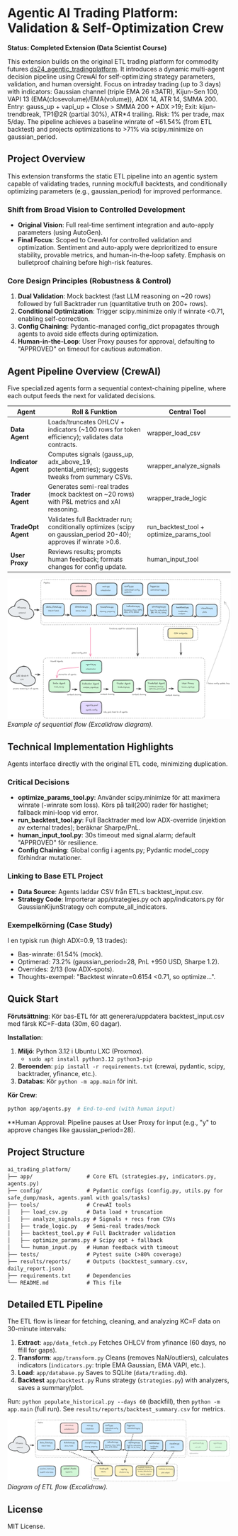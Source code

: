 # Agentic AI Trading Platform: Validation & Self-Optimization Crew
**Status: Completed Extension (Data Scientist Course)**

This extension builds on the original ETL trading platform for commodity futures [ds24_agentic_tradingplatform](https://github.com/mabjq/ds24_agentic_tradingplatform/). It introduces a dynamic multi-agent decision pipeline using CrewAI for self-optimizing strategy parameters, validation, and human oversight. Focus on intraday trading (up to 3 days) with indicators: Gaussian channel (triple EMA 26 ±3ATR), Kijun-Sen 100, VAPI 13 (EMA(closevolume)/EMA(volume)), ADX 14, ATR 14, SMMA 200. Entry: gauss_up + vapi_up + Close > SMMA 200 + ADX >19; Exit: kijun-trendbreak, TP1@2R (partial 30%), ATR*4 trailing. Risk: 1% per trade, max 5/day.
The pipeline achieves a baseline winrate of ~61.54% (from ETL backtest) and projects optimizations to >71% via scipy.minimize on gaussian_period.

## Project Overview
This extension transforms the static ETL pipeline into an agentic system capable of validating trades, running mock/full backtests, and conditionally optimizing parameters (e.g., gaussian_period) for improved performance. 

### Shift from Broad Vision to Controlled Development
- **Original Vision**: Full real-time sentiment integration and auto-apply parameters (using AutoGen).
- **Final Focus**: Scoped to CrewAI for controlled validation and optimization. Sentiment and auto-apply were deprioritized to ensure stability, provable metrics, and human-in-the-loop safety. Emphasis on bulletproof chaining before high-risk features.

### Core Design Principles (Robustness & Control)
1. **Dual Validation**: Mock backtest (fast LLM reasoning on ~20 rows) followed by full Backtrader run (quantitative truth on 200+ rows).
2. **Conditional Optimization**: Trigger scipy.minimize only if winrate <0.71, enabling self-correction.
3. **Config Chaining**: Pydantic-managed config_dict propagates through agents to avoid side effects during optimization.
4. **Human-in-the-Loop**: User Proxy pauses for approval, defaulting to "APPROVED" on timeout for cautious automation.

## Agent Pipeline Overview (CrewAI)
Five specialized agents form a sequential context-chaining pipeline, where each output feeds the next for validated decisions.

| Agent | Roll & Funktion | Central Tool |
|-------|-----------------|--------------|
| **Data Agent** | Loads/truncates OHLCV + indicators (~100 rows for token efficiency); validates data contracts. | wrapper_load_csv |
| **Indicator Agent** | Computes signals (gauss_up, adx_above_19, potential_entries); suggests tweaks from summary CSVs. | wrapper_analyze_signals |
| **Trader Agent** | Generates semi-real trades (mock backtest on ~20 rows) with P&L metrics and xAI reasoning. | wrapper_trade_logic |
| **TradeOpt Agent** | Validates full Backtrader run; conditionally optimizes (scipy on gaussian_period 20-40); approves if winrate >0.6. | run_backtest_tool + optimize_params_tool |
| **User Proxy** | Reviews results; prompts human feedback; formats changes for config update. | human_input_tool |

![Agent Flow](crewai_flow.png)  
*Example of sequential flow (Excalidraw diagram).*

## Technical Implementation Highlights
Agents interface directly with the original ETL code, minimizing duplication.

### Critical Decisions
- **optimize_params_tool.py**: Använder scipy.minimize för att maximera winrate (-winrate som loss). Körs på tail(200) rader för hastighet; fallback mini-loop vid error.
- **run_backtest_tool.py**: Full Backtrader med low ADX-override (injektion av external trades); beräknar Sharpe/PnL.
- **human_input_tool.py**: 30s timeout med signal.alarm; default "APPROVED" för resilience.
- **Config Chaining**: Global config i agents.py; Pydantic model_copy förhindrar mutationer.

### Linking to Base ETL Project
- **Data Source**: Agents laddar CSV från ETL:s backtest_input.csv.
- **Strategy Code**: Importerar app/strategies.py och app/indicators.py för GaussianKijunStrategy och compute_all_indicators.

### Exempelkörning (Case Study)
I en typisk run (high ADX=0.9, 13 trades):
- Bas-winrate: 61.54% (mock).
- Optimerad: 73.2% (gaussian_period=28, PnL +950 USD, Sharpe 1.2).
- Overrides: 2/13 (low ADX-spots).
- Thoughts-exempel: "Backtest winrate=0.6154 <0.71, so optimize...".

## Quick Start
**Förutsättning**: Kör bas-ETL för att generera/uppdatera backtest_input.csv med färsk KC=F-data (30m, 60 dagar).

**Installation**:
1. **Miljö**: Python 3.12 i Ubuntu LXC (Proxmox).
   - `sudo apt install python3.12 python3-pip`
2. **Beroenden**: `pip install -r requirements.txt` (crewai, pydantic, scipy, backtrader, yfinance, etc.).
3. **Databas**: Kör `python -m app.main` för init.

**Kör Crew**:
```bash
python app/agents.py  # End-to-end (with human input)
```

**Human Approval: Pipeline pauses at User Proxy for input (e.g., "y" to approve changes like gaussian_period=28).

## Project Structure
```
ai_trading_platform/
├── app/                 # Core ETL (strategies.py, indicators.py, agents.py)
├── config/              # Pydantic configs (config.py, utils.py for safe_dump/mask, agents.yaml with goals/tasks)
├── tools/               # CrewAI tools
│   ├── load_csv.py      # Data load + truncation
│   ├── analyze_signals.py # Signals + recs from CSVs
│   ├── trade_logic.py   # Semi-real trades/mock
│   ├── backtest_tool.py # Full Backtrader validation
│   ├── optimize_params.py # Scipy opt + fallback
│   └── human_input.py   # Human feedback with timeout
├── tests/               # Pytest suite (>80% coverage)
├── results/reports/     # Outputs (backtest_summary.csv, daily_report.json)
├── requirements.txt     # Dependencies
└── README.md            # This file
```

## Detailed ETL Pipeline

The ETL flow is linear for fetching, cleaning, and analyzing KC=F data on 30-minute intervals:
1. **Extract**: `app/data_fetch.py` Fetches OHLCV from yfinance (60 days, no ffill for gaps).
2. **Transform**: `app/transform.py` Cleans (removes NaN/outliers), calculates indicators (`indicators.py`: triple EMA Gaussian, EMA VAPI, etc.).
3. **Load**: `app/database.py` Saves to SQLite (`data/trading.db`).
4. **Backtest** `app/backtest.py` Runs strategy (`strategies.py`) with analyzers, saves a summary/plot.

Run: `python populate_historical.py --days 60` (backfill), then `python -m app.main` (full run). See `results/reports/backtest_summary.csv` for metrics.

![ETL Flow](etl_trading01.png)  
*Diagram of ETL flow (Excalidraw).*

## License
MIT License.
